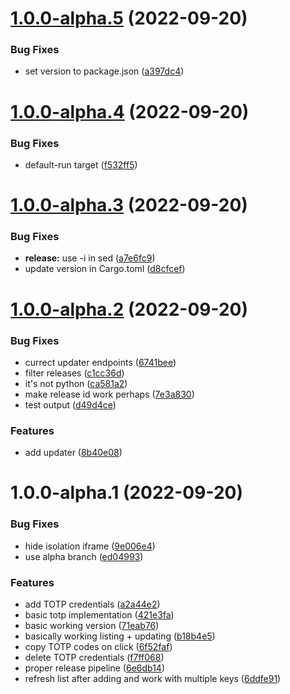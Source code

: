 # [1.0.0-alpha.5](https://github.com/oplik0/solo2-gui/compare/v1.0.0-alpha.4...v1.0.0-alpha.5) (2022-09-20)


### Bug Fixes

* set version to package.json ([a397dc4](https://github.com/oplik0/solo2-gui/commit/a397dc48c8b7d62e4a130d95933fa7764c1e39f9))

# [1.0.0-alpha.4](https://github.com/oplik0/solo2-gui/compare/v1.0.0-alpha.3...v1.0.0-alpha.4) (2022-09-20)


### Bug Fixes

* default-run target ([f532ff5](https://github.com/oplik0/solo2-gui/commit/f532ff5ff8a65f434de6b732770c36bb1306aaf9))

# [1.0.0-alpha.3](https://github.com/oplik0/solo2-gui/compare/v1.0.0-alpha.2...v1.0.0-alpha.3) (2022-09-20)


### Bug Fixes

* **release:** use -i in sed ([a7e6fc9](https://github.com/oplik0/solo2-gui/commit/a7e6fc96fdbe572ab4b05c45c970461c286dd14f))
* update version in Cargo.toml ([d8cfcef](https://github.com/oplik0/solo2-gui/commit/d8cfcefb5cb6029efc73d685214439e72343ca7e))

# [1.0.0-alpha.2](https://github.com/oplik0/solo2-gui/compare/v1.0.0-alpha.1...v1.0.0-alpha.2) (2022-09-20)


### Bug Fixes

* currect updater endpoints ([6741bee](https://github.com/oplik0/solo2-gui/commit/6741beef3f5b28e70eca1bce5538a46eca8ffb68))
* filter releases ([c1cc36d](https://github.com/oplik0/solo2-gui/commit/c1cc36dbff432c31ca53595e0389cf643b2e0f28))
* it's not python ([ca581a2](https://github.com/oplik0/solo2-gui/commit/ca581a288e3ae3349f189549dbeea842507414f5))
* make release id work perhaps ([7e3a830](https://github.com/oplik0/solo2-gui/commit/7e3a83000fac44a71ba4375cf842bb17d16e5854))
* test output ([d49d4ce](https://github.com/oplik0/solo2-gui/commit/d49d4ce9a9950a902f534f6ef981681f45391f07))


### Features

* add updater ([8b40e08](https://github.com/oplik0/solo2-gui/commit/8b40e08af7832a00c91e6c90fff25fd4bd51e985))
# 1.0.0-alpha.1 (2022-09-20)


### Bug Fixes

* hide isolation iframe ([9e006e4](https://github.com/oplik0/solo2-gui/commit/9e006e4084feda7c870d3fd30a612c3f276dc20d))
* use alpha branch ([ed04993](https://github.com/oplik0/solo2-gui/commit/ed049932a594721e0d775b61af8e8e20f01835cc))


### Features

* add TOTP credentials ([a2a44e2](https://github.com/oplik0/solo2-gui/commit/a2a44e2fedcd05323b9b94679b09fa4b30c710d4))
* basic totp implementation ([421e3fa](https://github.com/oplik0/solo2-gui/commit/421e3fa58e3e4d40fc0e91420f24e265269e42c2))
* basic working version ([71eab76](https://github.com/oplik0/solo2-gui/commit/71eab766c7e0717164af3a00ec1d3f88cbc81b5d))
* basically working listing + updating ([b18b4e5](https://github.com/oplik0/solo2-gui/commit/b18b4e537eaff87e9f022cc5752c38c178179df9))
* copy TOTP codes on click ([6f52faf](https://github.com/oplik0/solo2-gui/commit/6f52faf07afc68bca05d2c9a4ea8fdec77f51ce3))
* delete TOTP credentials ([f7ff068](https://github.com/oplik0/solo2-gui/commit/f7ff068c44d9166e87f099f7ec4866af90cd0f33))
* proper release pipeline ([6e6db14](https://github.com/oplik0/solo2-gui/commit/6e6db1480f88c5fb81076a5d9118cbcc81c4f98c))
* refresh list after adding and work with multiple keys ([6ddfe91](https://github.com/oplik0/solo2-gui/commit/6ddfe91cafb66cf134093d656845a5a93ae851d2))
